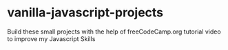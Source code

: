 # vanilla-javascript-projects
Build these small projects with the help of freeCodeCamp.org tutorial video to improve my Javascript Skills

